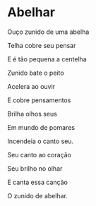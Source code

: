 # Abelhar
Ouço zunido de uma abelha

Telha cobre seu pensar

E é tão pequena a centelha 

Zunido bate o peito 

Acelera ao ouvir

E cobre pensamentos 

Brilha olhos seus

Em mundo de pomares 

Incendeia o canto seu. 

Seu canto ao coração

Seu brilho no olhar 

E canta essa canção 

O zunido de abelhar.